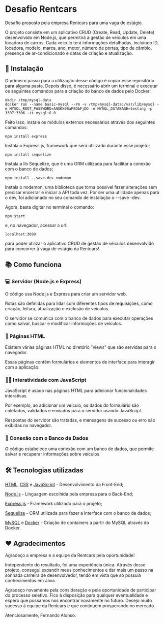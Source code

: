 # Desafio Rentcars

Desafio proposto pela empresa Rentcars para uma vaga de estágio.

O projeto consiste em um aplicativo CRUD (Create, Read, Update, Delete) desenvolvido em Node.js, que permitirá a gestão de veículos em uma locadora de carros. Cada veículo terá informações detalhadas, incluindo ID, locadora, modelo, marca, ano, motor, número de portas, tipo de câmbio, presença de ar-condicionado e datas de criação e atualização.

## 🔧 Instalação

O primeiro passo para a utilização desse código é copiar esse repositório para alguma pasta. Depois disso, é necessário abrir um terminal e executar os seguintes comandos para a criação do banco de dados pelo Docker:

```
mkdir /tmp/mysql-data
docker run --name basic-mysql --rm -v /tmp/mysql-data:/var/lib/mysql -e MYSQL_ROOT_PASSWORD=ANSKk08aPEDbFjDO -e MYSQL_DATABASE=testing -p 3307:3306 -it mysql:8.0
```
Feito isso, instale os módulos externos necessários através dos seguintes comandos: 

```
npm install express
```
Instala o Express.js, framework que será utilizado durante esse projeto;

```
npm install sequelize
```
Instala a lib Sequelize, que é uma ORM utilizada para facilitar a conexão com o banco de dados;

```
npm install --save-dev nodemon
```
Instala o nodemon, uma biblioteca que torna possível fazer alterações sem precisar encerrar e iniciar a API toda vez. Por ser uma utilidade apenas para o dev, foi adicionado no seu comando de instalação o --save -dev.

Agora, basta digitar no terminal o comando:
```
npm start
```
e, no navegador, acessar a url:
```
localhost:3000
```
para poder utilizar o aplicativo CRUD de gestão de veículos desenvolvido para concorrer à vaga de estágio da Rentcars!

## 📚 Como funciona

### 💻 Servidor (Node.js e Express)
O código usa Node.js e Express para criar um servidor web.

Rotas são definidas para lidar com diferentes tipos de requisições, como criação, leitura, atualização e exclusão de veículos.

O servidor se comunica com o banco de dados para executar operações como salvar, buscar e modificar informações de veículos.

### 🧩 Páginas HTML
Existem várias páginas HTML no diretório "views" que são servidas para o navegador.

Essas páginas contêm formulários e elementos de interface para interagir com a aplicação.

### 👨‍💻 Interatividade com JavaScript
JavaScript é usado nas páginas HTML para adicionar funcionalidades interativas.

Por exemplo, ao adicionar um veículo, os dados do formulário são coletados, validados e enviados para o servidor usando JavaScript.

Respostas do servidor são tratadas, e mensagens de sucesso ou erro são exibidas no navegador.

### 📡 Conexão com o Banco de Dados
O código estabelece uma conexão com um banco de dados, que permite salvar e recuperar informações sobre veículos.

## 🛠️ Tecnologias utilizadas

[HTML](https://html.com), [CSS](https://developer.mozilla.org/en-US/docs/Web/CSS) e [JavaScript](https://www.javascript.com) - Desenvolvimento da Front-End;

[Node.js](https://nodejs.org/en) - Linguagem escolhida pela empresa para o Back-End;

[Express.js](https://expressjs.com) - Framework utilizado para o projeto;

[Sequelize](https://sequelize.org) - ORM utilizada para fazer a interface com o banco de dados;

[MySQL](https://www.mysql.com) e [Docker](https://hub.docker.com) - Criação de containers a partir do MySQL através do Docker.

## ❤️ Agradecimentos

Agradeço a empresa e a equipe da Rentcars pela oportunidade! 

Independente do resultado, foi uma experiência única. Através desse projeto, consegui expandir meus conhecimentos e dar mais um passo na sonhada carreira de desenvolvedor,
tendo em vista que só possuia conhecimentos em Java.

Agradeço novamente pela consideração e pela oportunidade de participar do processo seletivo. Fico à disposição para qualquer eventualidade e espero que possamos nos encontrar novamente no futuro. Desejo muito sucesso à equipe da Rentcars e que continuem prosperando no mercado. 

Atenciosamente, Fernando Alonso.
